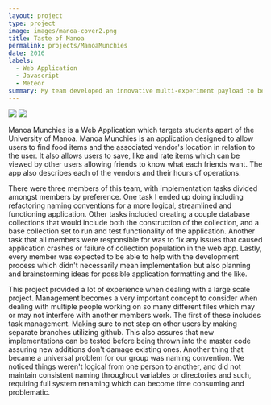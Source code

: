 ```yaml
---
layout: project
type: project
image: images/manoa-cover2.png
title: Taste of Manoa
permalink: projects/ManoaMunchies
date: 2016
labels:
  - Web Application
  - Javascript
  - Meteor
summary: My team developed an innovative multi-experiment payload to be conducted in sub-orbital space in Summer 2016.
---
```

<div class="ui centered medium images">
  <img class="ui image" src="../images/Manoa-Munchies-Home.png">
  <img class="ui image" src="../images/manoa-login-page.png">
</div>

Manoa Munchies is a Web Application which targets students apart of the University of Manoa. Manoa Munchies is an application designed to allow users to find food items and the associated vendor's location in relation to the user. It also allows users to save, like and rate items which can be viewed by other users allowing friends to know what each friends want. The app also describes each of the vendors and their hours of operations.

There were three members of this team, with implementation tasks divided amongst members by preference. One task I ended up doing including refactoring naming conventions for a more logical, streamlined and functioning application. Other tasks included creating a couple database collections that would include both the construction of the collection, and a base collection set to run and test functionality of the application. Another task that all members were responsible for was to fix any issues that caused application crashes or failure of collection population in the web app. Lastly, every member was expected to be able to help with the development process which didn't necessarily mean implementation but also planning and brainstorming ideas for possible application formatting and the like.

This project provided a lot of experience when dealing with a large scale project. Management becomes a very important concept to consider when dealing with multiple people working on so many different files which may or may not interfere with another members work. The first of these includes task management. Making sure to not step on other users by making separate branches utilizing github. This also assures that new implementations can be tested before being thrown into the master code assuring new additions don't damage existing ones. Another thing that became a universal problem for our group was naming convention. We noticed things weren't logical from one person to another, and did not maintain consistent naming throughout variables or directories and such, requiring full system renaming which can become time consuming and problematic.

